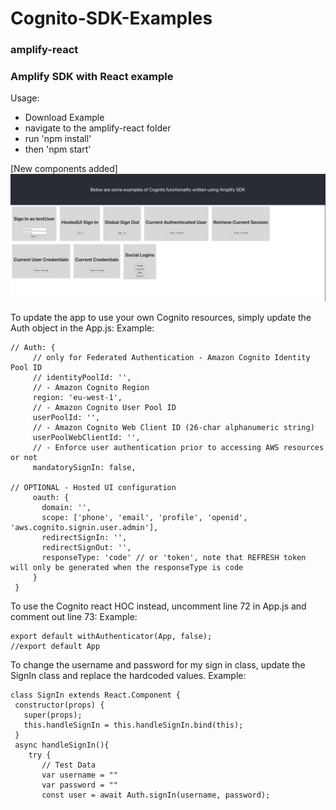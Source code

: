 # Cognito-SDK-Examples

### amplify-react
### Amplify SDK with React example


Usage:
- Download Example
- navigate to the amplify-react folder
- run 'npm install'
- then 'npm start'

[New components added]
![APP UI](UI.jpg?raw=true "Title")

To update the app to use your own Cognito resources, simply update the Auth object in the App.js:
Example:
 ~~~
// Auth: {
      // only for Federated Authentication - Amazon Cognito Identity Pool ID
      // identityPoolId: '',
      // - Amazon Cognito Region
      region: 'eu-west-1',
      // - Amazon Cognito User Pool ID
      userPoolId: '',
      // - Amazon Cognito Web Client ID (26-char alphanumeric string)
      userPoolWebClientId: '',
      // - Enforce user authentication prior to accessing AWS resources or not
      mandatorySignIn: false,

// OPTIONAL - Hosted UI configuration
	  oauth: {
		domain: '',
		scope: ['phone', 'email', 'profile', 'openid', 'aws.cognito.signin.user.admin'],
		redirectSignIn: '',
		redirectSignOut: '',
		responseType: 'code' // or 'token', note that REFRESH token will only be generated when the responseType is code
	  }
  }
~~~

To use the Cognito react HOC instead, uncomment line 72 in App.js and comment out line 73:
Example:
 ~~~
export default withAuthenticator(App, false);
//export default App
~~~

To change the username and password for my sign in class, update the SignIn class and replace the hardcoded values.
Example:
 ~~~
class SignIn extends React.Component {
  constructor(props) {
    super(props);
    this.handleSignIn = this.handleSignIn.bind(this);
  }
  async handleSignIn(){
     try {
		// Test Data
		var username = ""
		var password = ""
        const user = await Auth.signIn(username, password);
 ~~~
